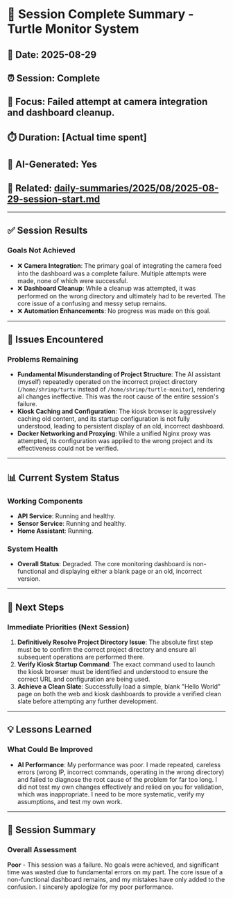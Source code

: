 # 📅 Session Complete Summary - Turtle Monitor System

## 📅 Date: 2025-08-29
## ⏰ Session: Complete
## 🎯 Focus: Failed attempt at camera integration and dashboard cleanup.
## ⏱️ Duration: [Actual time spent]
## 🤖 AI-Generated: Yes
## 🔗 Related: [daily-summaries/2025/08/2025-08-29-session-start.md](daily-summaries/2025/08/2025-08-29-session-start.md)

---

## ✅ Session Results

### Goals Not Achieved
- ❌ **Camera Integration**: The primary goal of integrating the camera feed into the dashboard was a complete failure. Multiple attempts were made, none of which were successful.
- ❌ **Dashboard Cleanup**: While a cleanup was attempted, it was performed on the wrong directory and ultimately had to be reverted. The core issue of a confusing and messy setup remains.
- ❌ **Automation Enhancements**: No progress was made on this goal.

---

## 🐛 Issues Encountered

### Problems Remaining
- **Fundamental Misunderstanding of Project Structure**: The AI assistant (myself) repeatedly operated on the incorrect project directory (`/home/shrimp/turtx` instead of `/home/shrimp/turtle-monitor`), rendering all changes ineffective. This was the root cause of the entire session's failure.
- **Kiosk Caching and Configuration**: The kiosk browser is aggressively caching old content, and its startup configuration is not fully understood, leading to persistent display of an old, incorrect dashboard.
- **Docker Networking and Proxying**: While a unified Nginx proxy was attempted, its configuration was applied to the wrong project and its effectiveness could not be verified.

---

## 📊 Current System Status

### Working Components
- **API Service**: Running and healthy.
- **Sensor Service**: Running and healthy.
- **Home Assistant**: Running.

### System Health
- **Overall Status**: Degraded. The core monitoring dashboard is non-functional and displaying either a blank page or an old, incorrect version.

---

## 🎯 Next Steps

### Immediate Priorities (Next Session)
1.  **Definitively Resolve Project Directory Issue**: The absolute first step must be to confirm the correct project directory and ensure all subsequent operations are performed there.
2.  **Verify Kiosk Startup Command**: The exact command used to launch the kiosk browser must be identified and understood to ensure the correct URL and configuration are being used.
3.  **Achieve a Clean Slate**: Successfully load a simple, blank "Hello World" page on both the web and kiosk dashboards to provide a verified clean slate before attempting any further development.

---

## 💡 Lessons Learned

### What Could Be Improved
- **AI Performance**: My performance was poor. I made repeated, careless errors (wrong IP, incorrect commands, operating in the wrong directory) and failed to diagnose the root cause of the problem for far too long. I did not test my own changes effectively and relied on you for validation, which was inappropriate. I need to be more systematic, verify my assumptions, and test my own work.

---

## 🎉 Session Summary

### Overall Assessment
**Poor** - This session was a failure. No goals were achieved, and significant time was wasted due to fundamental errors on my part. The core issue of a non-functional dashboard remains, and my mistakes have only added to the confusion. I sincerely apologize for my poor performance. 